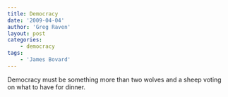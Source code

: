```yaml
---
title: Democracy
date: '2009-04-04'
author: 'Greg Raven'
layout: post
categories:
    - democracy
tags:
    - 'James Bovard'
---
```


Democracy must be something more than two wolves and a sheep voting on what to have for dinner.